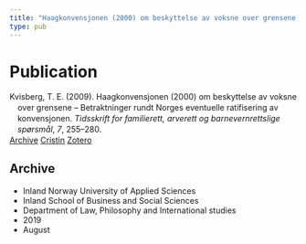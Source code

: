 ```yaml
---
title: "Haagkonvensjonen (2000) om beskyttelse av voksne over grensene – Betraktninger rundt Norges eventuelle ratifisering av konvensjonen"
type: pub
---
```

<h1>Publication</h1>
<article id="csl-bib-container-HUYCEYV3" class="csl-bib-container">
  <div class="csl-bib-body" style="line-height: 1.35; padding-left: 1em; text-indent:-1em;">
  <div class="csl-entry">Kvisberg, T. E. (2009). Haagkonvensjonen (2000) om beskyttelse av voksne over grensene &#x2013; Betraktninger rundt Norges eventuelle ratifisering av konvensjonen. <i>Tidsskrift for familierett, arverett og barnevernrettslige sp&#xF8;rsm&#xE5;l</i>, <i>7</i>, 255&#x2013;280.</div>
</div>
  <div class="csl-bib-buttons">
    <a href="#taxonomy-article-HUYCEYV3" class="csl-bib-button">Archive</a>
    <a href="https://app.cristin.no/results/show.jsf?id=1718484" alt="Cristin URL" class="csl-bib-button">Cristin</a>
    <a href="http://zotero.org/groups/5022929/items/HUYCEYV3" alt="Zotero URL" class="csl-bib-button">Zotero</a>
  </div>
  <div id="csl-bib-meta-container-HUYCEYV3"></div>
</article>
<div id="csl-bib-meta-HUYCEYV3" class="csl-bib-meta">
  <article id="taxonomy-article-HUYCEYV3" class="taxonomy-article">
    <h1>Archive</h1>
    <ul>
      <li>Inland Norway University of Applied Sciences</li>
      <li>Inland School of Business and Social Sciences</li>
      <li>Department of Law, Philosophy and International studies</li>
      <li>2019</li>
      <li>August</li>
    </ul>
  </article>
</div>
